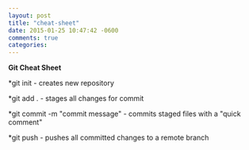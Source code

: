 ```yaml
---
layout: post
title: "cheat-sheet"
date: 2015-01-25 10:47:42 -0600
comments: true
categories: 
---
```

**Git Cheat Sheet**
<!--more-->

*git init - creates new repository

*git add . - stages all changes for commit

*git commit -m "commit message" - commits staged files with a "quick comment"

*git push - pushes all committed changes to a remote branch

